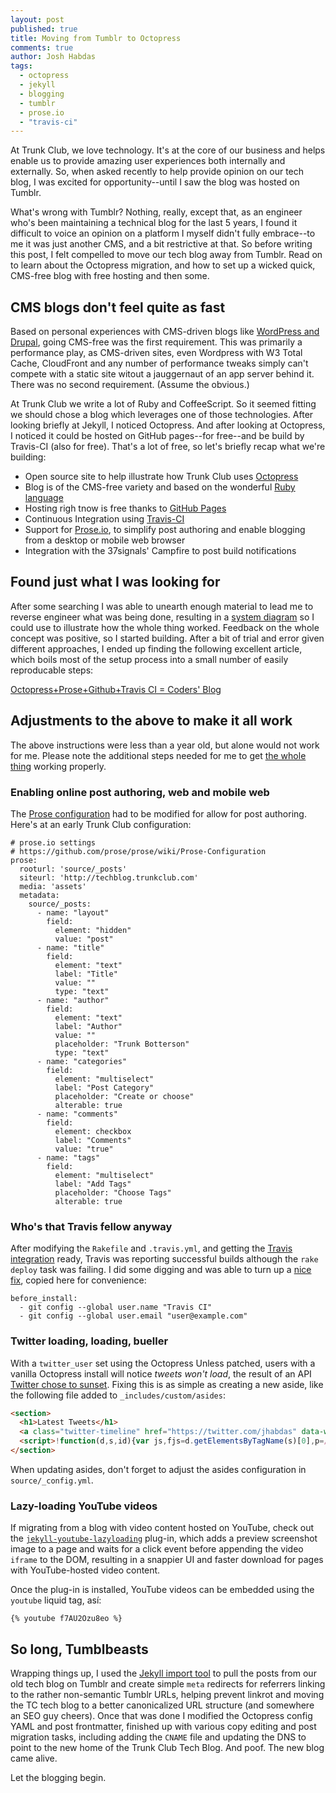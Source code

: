 ```yaml
---
layout: post
published: true
title: Moving from Tumblr to Octopress
comments: true
author: Josh Habdas
tags: 
  - octopress
  - jekyll
  - blogging
  - tumblr
  - prose.io
  - "travis-ci"
---
```


At Trunk Club, we love technology. It's at the core of our business and helps enable us to provide amazing user experiences both internally and externally. So, when asked recently to help provide opinion on our tech blog, I was excited for opportunity--until I saw the blog was hosted on Tumblr.

What's wrong with Tumblr? Nothing, really, except that, as an engineer who's been maintaining a technical blog for the last 5 years, I found it difficult to voice an opinion on a platform I myself didn't fully embrace--to me it was just another CMS, and a bit restrictive at that. So before writing this post, I felt compelled to move our tech blog away from Tumblr. Read on to learn about the Octopress migration, and how to set up a wicked quick, CMS-free blog with free hosting and then some.

<!-- more -->

## CMS blogs don't feel quite as fast

Based on personal experiences with CMS-driven blogs like [WordPress and Drupal](http://www.habdas.org/drupal-7-for-wordpress-admins/), going CMS-free was the first requirement. This was primarily a performance play, as CMS-driven sites, even Wordpress with W3 Total Cache, CloudFront and any number of performance tweaks simply can't compete with a static site witout a jauggernaut of an app server behind it. There was no second requirement. (Assume the obvious.)

At Trunk Club we write a lot of Ruby and CoffeeScript. So it seemed fitting we should chose a blog which leverages one of those technologies. After looking briefly at Jekyll, I noticed Octopress. And after looking at Octopress, I noticed it could be hosted on GitHub pages--for free--and be build by Travis-CI (also for free). That's a  lot of free, so let's briefly recap what we're building:

- Open source site to help illustrate how Trunk Club uses [Octopress](http://octopress.org/)
- Blog is of the CMS-free variety and based on the wonderful [Ruby language](https://www.ruby-lang.org/)
- Hosting righ tnow is free thanks to [GitHub Pages](http://pages.github.com/)
- Continuous Integration using [Travis-CI](https://travis-ci.org/)
- Support for [Prose.io](http://prose.io/), to simplify post authoring and enable blogging from a desktop or mobile web browser
- Integration with the 37signals' Campfire to post build notifications

## Found just what I was looking for

After some searching I was able to unearth enough material to lead me to reverse engineer what was being done, resulting in a [system diagram](http://www.gliffy.com/go/publish/4845414) so I could use to illustrate how the whole thing worked. Feedback on the whole concept was positive, so I started building. After a bit of trial and error given different approaches, I ended up finding the following excellent article, which boils most of the setup process into a small number of easily reproducable steps:

[Octopress+Prose+Github+Travis CI = Coders' Blog](http://rogerz.github.io/blog/2013/02/21/prose-io-github-travis-ci/)

## Adjustments to the above to make it all work

The above instructions were less than a year old, but alone would not work for me. Please note the additional steps needed for me to get [the whole thing](http://www.gliffy.com/go/publish/4845414) working properly.

### Enabling online post authoring, web and mobile web
The [Prose configuration](https://github.com/prose/prose/wiki/Prose-Configuration) had to be modified for allow for post authoring. Here's at an early Trunk Club configuration:

```
# prose.io settings
# https://github.com/prose/prose/wiki/Prose-Configuration
prose:
  rooturl: 'source/_posts'
  siteurl: 'http://techblog.trunkclub.com'
  media: 'assets'
  metadata:
    source/_posts:
      - name: "layout"
        field:
          element: "hidden"
          value: "post"
      - name: "title"
        field:
          element: "text"
          label: "Title"
          value: ""
          type: "text"
      - name: "author"
        field:
          element: "text"
          label: "Author"
          value: ""
          placeholder: "Trunk Botterson"
          type: "text"
      - name: "categories"
        field:
          element: "multiselect"
          label: "Post Category"
          placeholder: "Create or choose"
          alterable: true
      - name: "comments"
        field:
          element: checkbox
          label: "Comments"
          value: "true"
      - name: "tags"
        field:
          element: "multiselect"
          label: "Add Tags"
          placeholder: "Choose Tags"
          alterable: true
```

### Who's that Travis fellow anyway

After modifying the `Rakefile` and `.travis.yml`, and getting the [Travis integration](https://travis-ci.org/trunkclub/trunkclub.github.io) ready, Travis was reporting successful builds although the `rake deploy` task was failing. I did some digging and was able to turn up a [nice fix](https://github.com/travis-ci/travis-cookbooks/issues/159#issuecomment-21675873), copied here for convenience:

    before_install:
      - git config --global user.name "Travis CI"
      - git config --global user.email "user@example.com"
      
### Twitter loading, loading, bueller

With a `twitter_user` set using the Octopress Unless patched, users with a vanilla Octopress install will notice *tweets won't load*, the result of an API [Twitter chose to sunset](https://dev.twitter.com/blog/api-housekeeping). Fixing this is as simple as creating a new aside, like the following file added to `_includes/custom/asides`:

``` html twitter_widget.html
<section>
  <h1>Latest Tweets</h1>
  <a class="twitter-timeline" href="https://twitter.com/jhabdas" data-widget-id="382004356658130944">Tweets by @jhabdas</a>
  <script>!function(d,s,id){var js,fjs=d.getElementsByTagName(s)[0],p=/^http:/.test(d.location)?'http':'https';if(!d.getElementById(id)){js=d.createElement(s);js.id=id;js.src=p+"://platform.twitter.com/widgets.js";fjs.parentNode.insertBefore(js,fjs);}}(document,"script","twitter-wjs");</script>
</section>
```

When updating asides, don't forget to adjust the asides configuration in `source/_config.yml`.

### Lazy-loading YouTube videos

If migrating from a blog with video content hosted on YouTube, check out the [`jekyll-youtube-lazyloading`](https://github.com/erossignon/jekyll-youtube-lazyloading/) plug-in, which adds a preview screenshot image to a page and waits for a click event before appending the video `iframe` to the DOM, resulting in a snappier UI and faster download for pages with YouTube-hosted video content.

Once the plug-in is installed, YouTube videos can be embedded using the `youtube` liquid tag, así:

```
{% youtube f7AU2Ozu8eo %}
```

## So long, Tumblbeasts

Wrapping things up, I used the [Jekyll import tool](https://github.com/jekyll/jekyll-import) to pull the posts from our old tech blog on Tumblr and create simple `meta` redirects for referrers linking to the rather non-semantic Tumblr URLs, helping prevent linkrot and moving the TC tech blog to a better canonicalized URL structure (and somewhere an SEO guy cheers). Once that was done I modified the Octopress config YAML and post frontmatter, finished up with various copy editing and post migration tasks, including adding the `CNAME` file and updating the DNS to point to the new home of the Trunk Club Tech Blog. And poof. The new blog came alive.

Let the blogging begin.